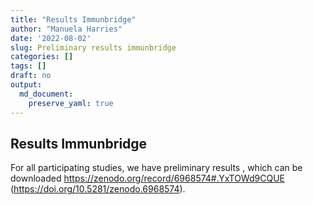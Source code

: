 ```yaml
---
title: "Results Immunbridge"
author: "Manuela Harries"
date: '2022-08-02'
slug: Preliminary results immunbridge
categories: []
tags: []
draft: no
output: 
  md_document:
    preserve_yaml: true
---
```


## Results Immunbridge

For all participating studies, we have preliminary results , which can be downloaded https://zenodo.org/record/6968574#.YxTOWd9CQUE (https://doi.org/10.5281/zenodo.6968574).
